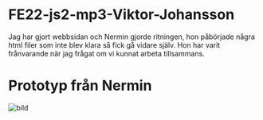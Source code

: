# FE22-js2-mp3-Viktor-Johansson

Jag har gjort webbsidan och Nermin gjorde ritningen, hon påbörjade några html filer som inte blev klara så fick gå vidare själv. Hon har varit frånvarande när jag frågat om vi kunnat arbeta tillsammans. 

# Prototyp från Nermin

![bild](https://user-images.githubusercontent.com/76432491/224163828-c6291442-e6a7-4f05-b562-af8708e2cac9.png)

